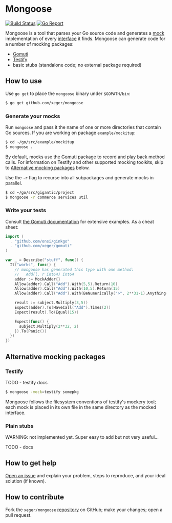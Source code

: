 # Mongoose

[![Build Status](https://travis-ci.org/xeger/mongoose.png)](https://travis-ci.org/xeger/mongoose) [![Go Report](https://goreportcard.com/badge/github.com/xeger/mongoose)](https://goreportcard.com/report/github.com/xeger/mongoose)

Mongoose is a tool that parses your Go source code and generates a [mock](https://en.wikipedia.org/wiki/Mock_object) implementation of every [interface](https://gobyexample.com/interfaces) it finds. Mongoose can generate code for a number of mocking packages:

 * [Gomuti](https://github.com/xeger/gomuti)
 * [Testify](https://github.com/stretchr/testify)
 * basic stubs (standalone code; no external package required)

## How to use

Use `go get` to place the `mongoose` binary under `$GOPATH/bin`:

```bash
$ go get github.com/xeger/mongoose
```
### Generate your mocks

Run `mongoose` and pass it the name of one or more directories that contain Go sources. If you are working on package `example/mockitup`:

```bash
$ cd ~/go/src/example/mockitup
$ mongoose .
```

By default, mocks use the [Gomuti](https://github.com/xeger/gomuti) package to record and play back method calls. For information on Testify and other supported mocking toolkits, skip to [Alternative mocking packages](#alternative-mocking-packages) below.

Use the `-r` flag to recurse into all subpackages and generate mocks in parallel.

```bash
$ cd ~/go/src/gigantic/project
$ mongoose -r commerce services util
```

### Write your tests

Consult [the Gomuti documentation](https://github.com/xeger/gomuti) for extensive examples. As a cheat sheet:

```go
import (
  . "github.com/onsi/ginkgo"
  . "github.com/xeger/gomuti"
)

var _ = Describe("stuff", func() {
  It("works", func() {
    // mongoose has generated this type with one method:
    //   Add(l, r int64) int64
    adder := MockAdder{}
    Allow(adder).Call("Add").With(5,5).Return(10)
    Allow(adder).Call("Add").With(10,5).Return(15)
    Allow(adder).Call("Add").With(BeNumerically(">", 2**31-1),Anything()).Panic()

    result := subject.Multiply(3,5))
    Expect(adder).To(HaveCall("Add").Times(2))
    Expect(result).To(Equal(15))    

    Expect(func() {
      subject.Multiply(2**32, 2)
    }).To(Panic())
  })
})
```

## Alternative mocking packages

### Testify

TODO - testify docs

```bash
$ mongoose -mock=testify somepkg
```

Mongoose follows the filesystem conventions of testify's mockery tool; each mock is placed in its own file in the same directory as the mocked interface.

### Plain stubs

WARNING: not implemented yet. Super easy to add but not very useful...

TODO - docs

## How to get help

[Open an issue](https://github.com/xeger/mongoose/issues/new) and explain your problem, steps to reproduce, and your ideal solution (if known).

## How to contribute

Fork the `xeger/mongoose` [repository](https://github.com/xeger/mongoose) on GitHub; make your changes; open a pull request.
